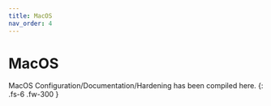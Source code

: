 ```yaml
---
title: MacOS
nav_order: 4
---
```


# MacOS

MacOS Configuration/Documentation/Hardening has been compiled here.
{: .fs-6 .fw-300 }
